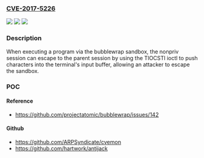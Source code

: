 ### [CVE-2017-5226](https://cve.mitre.org/cgi-bin/cvename.cgi?name=CVE-2017-5226)
![](https://img.shields.io/static/v1?label=Product&message=n%2Fa&color=blue)
![](https://img.shields.io/static/v1?label=Version&message=n%2Fa&color=blue)
![](https://img.shields.io/static/v1?label=Vulnerability&message=n%2Fa&color=brighgreen)

### Description

When executing a program via the bubblewrap sandbox, the nonpriv session can escape to the parent session by using the TIOCSTI ioctl to push characters into the terminal's input buffer, allowing an attacker to escape the sandbox.

### POC

#### Reference
- https://github.com/projectatomic/bubblewrap/issues/142

#### Github
- https://github.com/ARPSyndicate/cvemon
- https://github.com/hartwork/antijack

